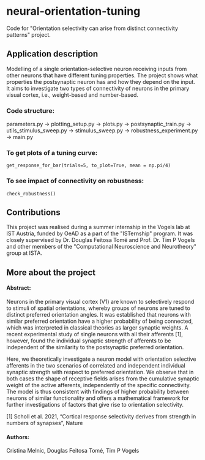 # neural-orientation-tuning
 Code for "Orientation selectivity can arise from distinct connectivity patterns" project.

## Application description
Modelling of a single orientation-selective neuron receiving inputs from other neurons that have
different tuning properties. The project shows what properties the postsynaptic neuron has
and how they depend on the input. It aims to investigate two types of connectivity of neurons
in the primary visual cortex, i.e., weight-based and number-based.


### Code structure:
parameters.py -> plotting_setup.py -> plots.py -> postsynaptic_train.py -> utils_stimulus_sweep.py 
-> stimulus_sweep.py -> robustness_experiment.py -> main.py 

### To get plots of a tuning curve:
`get_response_for_bar(trials=5, to_plot=True, mean = np.pi/4)`

### To see impact of connectivity on robustness:
`check_robustness()`


## Contributions
This project was realised during a summer internship in the Vogels lab at IST Austria, funded by OeAD
as a part of the "ISTernship" program. It was closely supervised by Dr. Douglas Feitosa Tomé and Prof. Dr. Tim P Vogels and other members of the "Computational Neuroscience and Neurotheory" group at ISTA.

## More about the project  

#### Abstract:
Neurons in the primary visual cortex (V1) are known to selectively respond to stimuli of spatial orientations, whereby groups of neurons are tuned to distinct preferred orientation angles. It was established that neurons with similar preferred orientation have a higher probability of being connected, which was interpreted in classical theories as larger synaptic weights. A recent experimental study of single neurons with all their afferents [1], however, found the individual synaptic strength of afferents to be independent of the similarity to the postsynaptic preferred orientation. 

Here, we theoretically investigate a neuron model with orientation selective afferents in the two scenarios of correlated and independent individual synaptic strength with respect to preferred orientation.  We observe that in both cases the shape of receptive fields arises from the cumulative synaptic weight of the active afferents, independently of the specific connectivity. The model is thus consistent with findings of higher probability between neurons of similar functionality and offers a mathematical framework for further investigations of factors that give rise to orientation selectivity.

[1] Scholl et al. 2021, “Cortical response selectivity derives from strength in numbers of synapses”, Nature

#### Authors:
Cristina Melnic, Douglas Feitosa Tomé, Tim P Vogels
